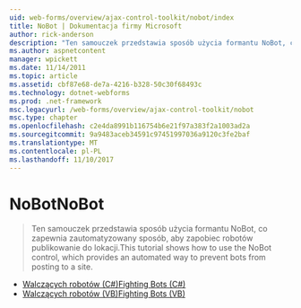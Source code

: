 ```yaml
---
uid: web-forms/overview/ajax-control-toolkit/nobot/index
title: NoBot | Dokumentacja firmy Microsoft
author: rick-anderson
description: "Ten samouczek przedstawia sposób użycia formantu NoBot, co zapewnia zautomatyzowany sposób, aby zapobiec robotów publikowanie do lokacji."
ms.author: aspnetcontent
manager: wpickett
ms.date: 11/14/2011
ms.topic: article
ms.assetid: cbf87e68-de7a-4216-b328-50c30f68493c
ms.technology: dotnet-webforms
ms.prod: .net-framework
msc.legacyurl: /web-forms/overview/ajax-control-toolkit/nobot
msc.type: chapter
ms.openlocfilehash: c2e4da8991b116754b6e21f97a383f2a1003ad2a
ms.sourcegitcommit: 9a9483aceb34591c97451997036a9120c3fe2baf
ms.translationtype: MT
ms.contentlocale: pl-PL
ms.lasthandoff: 11/10/2017
---
```

<a name="nobot"></a><span data-ttu-id="eda0b-103">NoBot</span><span class="sxs-lookup"><span data-stu-id="eda0b-103">NoBot</span></span>
====================
> <span data-ttu-id="eda0b-104">Ten samouczek przedstawia sposób użycia formantu NoBot, co zapewnia zautomatyzowany sposób, aby zapobiec robotów publikowanie do lokacji.</span><span class="sxs-lookup"><span data-stu-id="eda0b-104">This tutorial shows how to use the NoBot control, which provides an automated way to prevent bots from posting to a site.</span></span>


- [<span data-ttu-id="eda0b-105">Walczących robotów (C#)</span><span class="sxs-lookup"><span data-stu-id="eda0b-105">Fighting Bots (C#)</span></span>](fighting-bots-cs.md)
- [<span data-ttu-id="eda0b-106">Walczących robotów (VB)</span><span class="sxs-lookup"><span data-stu-id="eda0b-106">Fighting Bots (VB)</span></span>](fighting-bots-vb.md)
